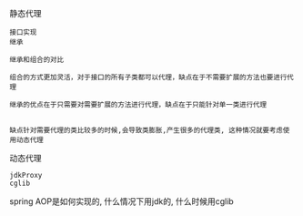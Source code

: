 


静态代理

    接口实现
    继承
   
    继承和组合的对比
    
    组合的方式更加灵活，对于接口的所有子类都可以代理，缺点在于不需要扩展的方法也要进行代理
    
    继承的优点在于只需要对需要扩展的方法进行代理，缺点在于只能针对单一类进行代理
    
    
    缺点针对需要代理的类比较多的时候,会导致类膨胀,产生很多的代理类, 这种情况就要考虑使用动态代理

动态代理
    
    jdkProxy
    cglib
    
spring AOP是如何实现的, 什么情况下用jdk的, 什么时候用cglib

